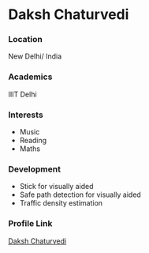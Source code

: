 # Daksh Chaturvedi

### Location

New Delhi/ India

### Academics

IIIT Delhi

### Interests

- Music
- Reading
- Maths

### Development

- Stick for visually aided
- Safe path detection for visually aided
- Traffic density estimation

### Profile Link

[Daksh Chaturvedi](https://github.com/daksh249)
